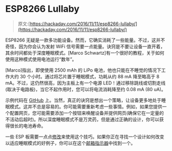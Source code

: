# ESP8266 Lullaby

> 原文:[https://hackaday.com/2016/11/11/esp8266-lullaby/](https://hackaday.com/2016/11/11/esp8266-lullaby/)

ESP8266 无疑是一款多功能设备。然而，它确实消耗了一些能量。不过，这并不奇怪，因为你会认为发射 WiFi 信号需要一点能量。诀窍是不要让设备一直开着，其余时间都处于深度睡眠模式。[Marco Schwartz]有一个很好的教程，关于如何使用这种模式使用电池运行“数年”。

[Marco]指出，即使使用 2500 mAh 的 LiPo 电池，他也只能在不睡觉的情况下工作大约 30 个小时。通过将芯片置于睡眠模式，功耗从约 88 mA 降至略高于 8 mA。不过，这仍然很高，因为主板上有一个电源 LED！通过移除跳线或切割走线(取决于电路板)，当它不起作用时，您可以将电流消耗降至约 0.08 mA (80 uA)。

示例代码在 [GitHub](https://github.com/openhomeautomation/esp8266-battery) 上。当然，真正的诀窍是想出一个策略，让设备更多地处于睡眠模式。这并不总是容易的。你可能需要重新考虑一些事情。例如，如果您提供一个配置网页，您可能需要添加一个按钮来唤醒设备并提供网页(确保它在一定量的不活动后超时)。所以深度睡眠模式不是万灵药，但是通过正确的设计，你可以获得很长的电池寿命。

一些 ESP 板需要一点点[修改](https://hackaday.com/2015/02/08/hack-allows-esp-01-to-go-to-deep-sleep/)来使用这个技巧。如果你正在寻找一个设计如何改变以适应睡眠模式的好例子，你可以在这个[邮箱指示器](https://hackaday.com/2016/07/11/avoiding-exercise-with-an-esp8266-and-blynk/)中找到一个。
